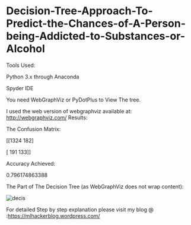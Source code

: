 # Decision-Tree-Approach-To-Predict-the-Chances-of-A-Person-being-Addicted-to-Substances-or-Alcohol

Tools Used:

Python 3.x through Anaconda

Spyder IDE
 
You need WebGraphViz or PyDotPlus to View The tree.

I used the web version of webgraphviz available at:  http://webgraphviz.com/ 
Results:

The Confusion Matrix:

[[1324 182]

 [ 191 133]]
 
 
Accuracy Achieved:

0.796174863388


The Part of The Decision Tree (as WebGraphViz does not wrap content):

![decis](https://user-images.githubusercontent.com/19201530/34082178-9b22c166-e37f-11e7-9a19-8247f104f774.png)


For detailed Step by step explanation please visit my blog @ :https://mlhackerblog.wordpress.com/

